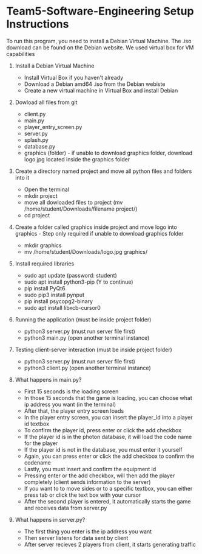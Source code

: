 # Team5-Software-Engineering Setup Instructions

To run this program, you need to install a Debian Virtual Machine. The .iso download can be found on the Debian website. We used virtual box for VM capabilities

  1. Install a Debian Virtual Machine
     - Install Virtual Box if you haven't already
     - Download a Debian amd64 .iso from the Debian webiste
     - Create a new virtual machine in Virtual Box and install Debian
    
  2. Dowload all files from git
     - client.py
     - main.py
     - player_entry_screen.py
     - server.py
     - splash.py
     - database.py
     - graphics (folder) - if unable to download graphics folder, download logo.jpg located inside the graphics folder
    
  3. Create a directory named project and move all python files and folders into it
     - Open the terminal
     - mkdir project
     - move all dowloaded files to project (mv /home/student/Downloads/filename project/)
     - cd project
  
  4. Create a folder called graphics inside project and move logo into graphics - Step only required if unable to download graphics folder
     - mkdir graphics
     - mv /home/student/Downloads/logo.jpg graphics/ 
    
  5. Install required libraries
     - sudo apt update (password: student)
     - sudo apt install python3-pip (Y to continue)
     - pip install PyQt6
     - sudo pip3 install pynput
     - pip install psycopg2-binary
     - sudo apt install libxcb-cursor0
    
  6. Running the application (must be inside project folder)
     - python3 server.py (must run server file first)
     - python3 main.py (open another terminal instance)
    
  7. Testing client-server interaction (must be inside project folder)
     - python3 server.py (must run server file first)
     - python3 client.py (open another terminal instance)
    

  8. What happens in main.py?
     - First 15 seconds is the loading screen
     - In those 15 seconds that the game is loading, you can choose what ip address you want (in the terminal)
     - After that, the player entry screen loads
     - In the player entry screen, you can insert the player_id into a player id textbox
     - To confirm the player id, press enter or click the add checkbox
     - If the player id is in the photon database, it will load the code name for the player
     - If the player id is not in the database, you must enter it yourself
     - Again, you can press enter or click the add checkbox to confirm the codename
     - Lastly, you must insert and confirm the equipment id 
     - Pressing enter or the add checkbox, will then add the player completely (client sends information to the server)
     - If you want to to move sides or to a specific textbox, you can either press tab or click the text box with your cursor
     - After the second player is entered, it automatically starts the game and receives data from server.py
    
  9. What happens in server.py?
     - The first thing you enter is the ip address you want
     - Then server listens for data sent by client
     - After server recieves 2 players from client, it starts generating traffic
     
  

     
